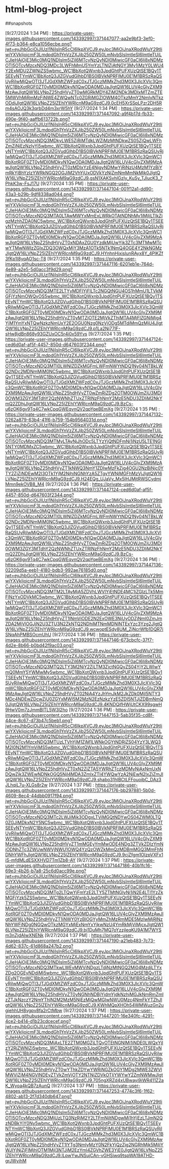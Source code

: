 # html-blog-project

##snapshots 

[9/27/2024 1:34 PM] : https://private-user-images.githubusercontent.com/143392997/371447077-aa2e9bf3-3ef0-4f73-b364-e8ca1056ecbe.png?jwt=eyJhbGciOiJIUzI1NiIsInR5cCI6IkpXVCJ9.eyJpc3MiOiJnaXRodWIuY29tIiwiYXVkIjoicmF3LmdpdGh1YnVzZXJjb250ZW50LmNvbSIsImtleSI6ImtleTUiLCJleHAiOjE3Mjc0MjQ1NDIsIm5iZiI6MTcyNzQyNDI0MiwicGF0aCI6Ii8xNDMzOTI5OTcvMzcxNDQ3MDc3LWFhMmU5YmYzLTNlZjAtNGY3My1iMzY0LWU4Y2ExMDU2ZWNiZS5wbmc_WC1BbXotQWxnb3JpdGhtPUFXUzQtSE1BQy1TSEEyNTYmWC1BbXotQ3JlZGVudGlhbD1BS0lBVkNPRFlMU0E1M1BRSzRaQSUyRjIwMjQwOTI3JTJGdXMtZWFzdC0xJTJGczMlMkZhd3M0X3JlcXVlc3QmWC1BbXotRGF0ZT0yMDI0MDkyN1QwODA0MDJaJlgtQW16LUV4cGlyZXM9MzAwJlgtQW16LVNpZ25hdHVyZT0wMGRkMDY4ZjM2NDk3MDIxMTZmZTE5MWVhMjRmMzFiNWE4ZWQwNTc0ZGRiMGZlOWM4OTkzMmY2NmIyNTkzODdjJlgtQW16LVNpZ25lZEhlYWRlcnM9aG9zdCJ9.0cEH5XrSSpLPzr2DH5Rm4sAOJQ3k3qrbDd4m3xrW5hY
[9/27/2024 1:34 PM] : https://private-user-images.githubusercontent.com/143392997/371447092-a9f4b17d-fb33-490e-9f40-aaffb613722b.png?jwt=eyJhbGciOiJIUzI1NiIsInR5cCI6IkpXVCJ9.eyJpc3MiOiJnaXRodWIuY29tIiwiYXVkIjoicmF3LmdpdGh1YnVzZXJjb250ZW50LmNvbSIsImtleSI6ImtleTUiLCJleHAiOjE3Mjc0MjQ1NDIsIm5iZiI6MTcyNzQyNDI0MiwicGF0aCI6Ii8xNDMzOTI5OTcvMzcxNDQ3MDkyLWE5ZjRiMTdkLWZiMzMtNDkwZS05ZjQwLWFhZmZiNjEzNzIyYi5wbmc_WC1BbXotQWxnb3JpdGhtPUFXUzQtSE1BQy1TSEEyNTYmWC1BbXotQ3JlZGVudGlhbD1BS0lBVkNPRFlMU0E1M1BRSzRaQSUyRjIwMjQwOTI3JTJGdXMtZWFzdC0xJTJGczMlMkZhd3M0X3JlcXVlc3QmWC1BbXotRGF0ZT0yMDI0MDkyN1QwODA0MDJaJlgtQW16LUV4cGlyZXM9MzAwJlgtQW16LVNpZ25hdHVyZT0zMDIxYzE4NjgyNDMwYjRiNzU4MzM1YzBiYmRkYjBhYzIzYWRkNGQ2OGJiM2VhYjUxODVkYzNjZmNmMmNkMjk0JlgtQW16LVNpZ25lZEhlYWRlcnM9aG9zdCJ9.gsN1XAKSvhlGzIy_KuSy_TJlucK3_7PhkK3w-FsJ17U
[9/27/2024 1:35 PM] : https://private-user-images.githubusercontent.com/143392997/371447104-001f12a1-dd90-43a3-b29b-9df8338ad044.png?jwt=eyJhbGciOiJIUzI1NiIsInR5cCI6IkpXVCJ9.eyJpc3MiOiJnaXRodWIuY29tIiwiYXVkIjoicmF3LmdpdGh1YnVzZXJjb250ZW50LmNvbSIsImtleSI6ImtleTUiLCJleHAiOjE3Mjc0MjQ1NDIsIm5iZiI6MTcyNzQyNDI0MiwicGF0aCI6Ii8xNDMzOTI5OTcvMzcxNDQ3MTA0LTAwMWYxMmExLWRkOTAtNDNhMy1iMjliLTlkZjgzMzhhZDA0NC5wbmc_WC1BbXotQWxnb3JpdGhtPUFXUzQtSE1BQy1TSEEyNTYmWC1BbXotQ3JlZGVudGlhbD1BS0lBVkNPRFlMU0E1M1BRSzRaQSUyRjIwMjQwOTI3JTJGdXMtZWFzdC0xJTJGczMlMkZhd3M0X3JlcXVlc3QmWC1BbXotRGF0ZT0yMDI0MDkyN1QwODA0MDJaJlgtQW16LUV4cGlyZXM9MzAwJlgtQW16LVNpZ25hdHVyZT0xNDAxZGU0YzdkMjUwYjk3ZTc3MTMwMTcwYTMwNWIzZGIxZDQ3OWQxMjY3MzA1OTk5NTk1NmQ4OGE4Y2NkNGMzJlgtQW16LVNpZ25lZEhlYWRlcnM9aG9zdCJ9.HYnhnHixislunRAyx8Y_4PlKZf3fKp1I8yqAO1sc-T8
[9/27/2024 1:35 PM] : https://private-user-images.githubusercontent.com/143392997/371447116-6201eb1e-764d-4e89-a2e5-5d0acc3f9d29.png?jwt=eyJhbGciOiJIUzI1NiIsInR5cCI6IkpXVCJ9.eyJpc3MiOiJnaXRodWIuY29tIiwiYXVkIjoicmF3LmdpdGh1YnVzZXJjb250ZW50LmNvbSIsImtleSI6ImtleTUiLCJleHAiOjE3Mjc0MjQ1NDIsIm5iZiI6MTcyNzQyNDI0MiwicGF0aCI6Ii8xNDMzOTI5OTcvMzcxNDQ3MTE2LTYyMDFlYjFlLTc2NGQtNGU4OS1hMmU1LTVkMGFjYzNmOWQyOS5wbmc_WC1BbXotQWxnb3JpdGhtPUFXUzQtSE1BQy1TSEEyNTYmWC1BbXotQ3JlZGVudGlhbD1BS0lBVkNPRFlMU0E1M1BRSzRaQSUyRjIwMjQwOTI3JTJGdXMtZWFzdC0xJTJGczMlMkZhd3M0X3JlcXVlc3QmWC1BbXotRGF0ZT0yMDI0MDkyN1QwODA0MDJaJlgtQW16LUV4cGlyZXM9MzAwJlgtQW16LVNpZ25hdHVyZT0yMTZjOTE2MjVkZThjMTA4MjFlZGNiMjg4YjM1YmYxNTQwNzkzNmUxY2E2OGU0Nzg0NzVjODg5MTdiMmQzMjU4JlgtQW16LVNpZ25lZEhlYWRlcnM9aG9zdCJ9.p1La2Nj77IF-sHw8jdBn868y93GZUxOC5r4i0x59Yvs
[9/27/2024 1:35 PM] : https://private-user-images.githubusercontent.com/143392997/371447124-ced6d0af-af5f-4457-850d-d647603f2344.png?jwt=eyJhbGciOiJIUzI1NiIsInR5cCI6IkpXVCJ9.eyJpc3MiOiJnaXRodWIuY29tIiwiYXVkIjoicmF3LmdpdGh1YnVzZXJjb250ZW50LmNvbSIsImtleSI6ImtleTUiLCJleHAiOjE3Mjc0MjQ1NDIsIm5iZiI6MTcyNzQyNDI0MiwicGF0aCI6Ii8xNDMzOTI5OTcvMzcxNDQ3MTI0LWNlZDZkMGFmLWFmNWYtNDQ1Ny04NTBkLWQ2NDc2MDNmMjM0NC5wbmc_WC1BbXotQWxnb3JpdGhtPUFXUzQtSE1BQy1TSEEyNTYmWC1BbXotQ3JlZGVudGlhbD1BS0lBVkNPRFlMU0E1M1BRSzRaQSUyRjIwMjQwOTI3JTJGdXMtZWFzdC0xJTJGczMlMkZhd3M0X3JlcXVlc3QmWC1BbXotRGF0ZT0yMDI0MDkyN1QwODA0MDJaJlgtQW16LUV4cGlyZXM9MzAwJlgtQW16LVNpZ25hdHVyZT0wZmRiZDg2OTM0OWJmZjU3MDI0OWM3ZGY3MTdhY2QzNWNhZTUxZTRlNzFhNmY2MzE5NDU3ZDliM2NkYmQ2ZDhjJlgtQW16LVNpZ25lZEhlYWRlcnM9aG9zdCJ9.BzCs-u6zOK6gv9Tq4C7wkCpqGWEqvnQV2qpYqeBEmXg
[9/27/2024 1:35 PM] : https://private-user-images.githubusercontent.com/143392997/371447132-0262a879-63b4-41f6-b759-154b9564031d.png?jwt=eyJhbGciOiJIUzI1NiIsInR5cCI6IkpXVCJ9.eyJpc3MiOiJnaXRodWIuY29tIiwiYXVkIjoicmF3LmdpdGh1YnVzZXJjb250ZW50LmNvbSIsImtleSI6ImtleTUiLCJleHAiOjE3Mjc0MjQ1NDIsIm5iZiI6MTcyNzQyNDI0MiwicGF0aCI6Ii8xNDMzOTI5OTcvMzcxNDQ3MTMyLTAyNjJhODc5LTYzYjQtNDFmNi1iNzU5LTE1NGI5NTY0MDMxZC5wbmc_WC1BbXotQWxnb3JpdGhtPUFXUzQtSE1BQy1TSEEyNTYmWC1BbXotQ3JlZGVudGlhbD1BS0lBVkNPRFlMU0E1M1BRSzRaQSUyRjIwMjQwOTI3JTJGdXMtZWFzdC0xJTJGczMlMkZhd3M0X3JlcXVlc3QmWC1BbXotRGF0ZT0yMDI0MDkyN1QwODA0MDJaJlgtQW16LUV4cGlyZXM9MzAwJlgtQW16LVNpZ25hdHVyZT1kNWQ3NmY1ZDIwMzFkZjg4OGU2NzBiNjc0YTY2ZjZiNDEwM2I3OTk1YjM2NjhiNGNhYzA5ZTgyYWNjMGFhMzVjJlgtQW16LVNpZ25lZEhlYWRlcnM9aG9zdCJ9.H24EQg_UJaVy_Mx5lHJMjtRWSCydmjMmn9ekOVB8_M4
[9/27/2024 1:36 PM] : https://private-user-images.githubusercontent.com/143392997/371447124-ced6d0af-af5f-4457-850d-d647603f2344.png?jwt=eyJhbGciOiJIUzI1NiIsInR5cCI6IkpXVCJ9.eyJpc3MiOiJnaXRodWIuY29tIiwiYXVkIjoicmF3LmdpdGh1YnVzZXJjb250ZW50LmNvbSIsImtleSI6ImtleTUiLCJleHAiOjE3Mjc0MjQ1NDIsIm5iZiI6MTcyNzQyNDI0MiwicGF0aCI6Ii8xNDMzOTI5OTcvMzcxNDQ3MTI0LWNlZDZkMGFmLWFmNWYtNDQ1Ny04NTBkLWQ2NDc2MDNmMjM0NC5wbmc_WC1BbXotQWxnb3JpdGhtPUFXUzQtSE1BQy1TSEEyNTYmWC1BbXotQ3JlZGVudGlhbD1BS0lBVkNPRFlMU0E1M1BRSzRaQSUyRjIwMjQwOTI3JTJGdXMtZWFzdC0xJTJGczMlMkZhd3M0X3JlcXVlc3QmWC1BbXotRGF0ZT0yMDI0MDkyN1QwODA0MDJaJlgtQW16LUV4cGlyZXM9MzAwJlgtQW16LVNpZ25hdHVyZT0wZmRiZDg2OTM0OWJmZjU3MDI0OWM3ZGY3MTdhY2QzNWNhZTUxZTRlNzFhNmY2MzE5NDU3ZDliM2NkYmQ2ZDhjJlgtQW16LVNpZ25lZEhlYWRlcnM9aG9zdCJ9.BzCs-u6zOK6gv9Tq4C7wkCpqGWEqvnQV2qpYqeBEmXg
[9/27/2024 1:36 PM] : https://private-user-images.githubusercontent.com/143392997/371447136-02209d5a-eeb1-4180-bdb3-992ae76185d0.png?jwt=eyJhbGciOiJIUzI1NiIsInR5cCI6IkpXVCJ9.eyJpc3MiOiJnaXRodWIuY29tIiwiYXVkIjoicmF3LmdpdGh1YnVzZXJjb250ZW50LmNvbSIsImtleSI6ImtleTUiLCJleHAiOjE3Mjc0MjQ1NDIsIm5iZiI6MTcyNzQyNDI0MiwicGF0aCI6Ii8xNDMzOTI5OTcvMzcxNDQ3MTM2LTAyMjA5ZDVhLWVlYjEtNDE4MC1iZGIzLTk5MmFlNzYxODVkMC5wbmc_WC1BbXotQWxnb3JpdGhtPUFXUzQtSE1BQy1TSEEyNTYmWC1BbXotQ3JlZGVudGlhbD1BS0lBVkNPRFlMU0E1M1BRSzRaQSUyRjIwMjQwOTI3JTJGdXMtZWFzdC0xJTJGczMlMkZhd3M0X3JlcXVlc3QmWC1BbXotRGF0ZT0yMDI0MDkyN1QwODA0MDJaJlgtQW16LUV4cGlyZXM9MzAwJlgtQW16LVNpZ25hdHVyZT1lNmViODE2N2ExOWE3NjUyODZjNmI0ZmJmZDA2MjVlOGJjN2U3ZTU3N2ZkNTQ2NDhiMTNmMDNlNTExYzc3Yzg2JlgtQW16LVNpZ25lZEhlYWRlcnM9aG9zdCJ9.wcwoptESdy8UM_ZjNcrWfb1DQR7iSNqAhPMBSOcmUhU
[9/27/2024 1:36 PM] : https://private-user-images.githubusercontent.com/143392997/371447146-673cbcfc-37f7-4d2e-8b66-b0bd42f9ac03.png?jwt=eyJhbGciOiJIUzI1NiIsInR5cCI6IkpXVCJ9.eyJpc3MiOiJnaXRodWIuY29tIiwiYXVkIjoicmF3LmdpdGh1YnVzZXJjb250ZW50LmNvbSIsImtleSI6ImtleTUiLCJleHAiOjE3Mjc0MjQ1NDIsIm5iZiI6MTcyNzQyNDI0MiwicGF0aCI6Ii8xNDMzOTI5OTcvMzcxNDQ3MTQ2LTY3M2NiY2ZjLTM3ZjctNGQyZS04YjY2LWIwYmQ0MmY5YWMwMy5wbmc_WC1BbXotQWxnb3JpdGhtPUFXUzQtSE1BQy1TSEEyNTYmWC1BbXotQ3JlZGVudGlhbD1BS0lBVkNPRFlMU0E1M1BRSzRaQSUyRjIwMjQwOTI3JTJGdXMtZWFzdC0xJTJGczMlMkZhd3M0X3JlcXVlc3QmWC1BbXotRGF0ZT0yMDI0MDkyN1QwODA0MDJaJlgtQW16LUV4cGlyZXM9MzAwJlgtQW16LVNpZ25hdHVyZT02NjA4YzJhYmJkM2JkZDk0MjI5NTY3MDc4NDEwZDcwZjU0ZGYxMWI5M2MzN2EzNzkzYzE5ZDI5NTJjZDBmNmQ0JlgtQW16LVNpZ25lZEhlYWRlcnM9aG9zdCJ9.4KNDQjfHWjUtCKX99sgwH9HwV0m7zJmmBITL5W3l2ho
[9/27/2024 1:36 PM] : https://private-user-images.githubusercontent.com/143392997/371447153-5ab35f35-cd8f-44ce-8c67-d73b47c5beb1.png?jwt=eyJhbGciOiJIUzI1NiIsInR5cCI6IkpXVCJ9.eyJpc3MiOiJnaXRodWIuY29tIiwiYXVkIjoicmF3LmdpdGh1YnVzZXJjb250ZW50LmNvbSIsImtleSI6ImtleTUiLCJleHAiOjE3Mjc0MjQ1NDIsIm5iZiI6MTcyNzQyNDI0MiwicGF0aCI6Ii8xNDMzOTI5OTcvMzcxNDQ3MTUzLTVhYjM1ZjM1LWNkOGYtNDRjZS04YzY3LWQ3M2I0N2M1YmViMS5wbmc_WC1BbXotQWxnb3JpdGhtPUFXUzQtSE1BQy1TSEEyNTYmWC1BbXotQ3JlZGVudGlhbD1BS0lBVkNPRFlMU0E1M1BRSzRaQSUyRjIwMjQwOTI3JTJGdXMtZWFzdC0xJTJGczMlMkZhd3M0X3JlcXVlc3QmWC1BbXotRGF0ZT0yMDI0MDkyN1QwODA0MDJaJlgtQW16LUV4cGlyZXM9MzAwJlgtQW16LVNpZ25hdHVyZT0xN2ZjZTA5YWRhZTczMDMyNjAxNmUxNDQwZjk3ZWEwNDNkOGQ5NjI4MDA3ZmIxZTI4YWQwYzA2NjEwN2IxZjZmJlgtQW16LVNpZ25lZEhlYWRlcnM9aG9zdCJ9.shabo31hlBCtLFFouoibC_DAz3JLhqiL7u-XLGs8r2w
[9/27/2024 1:37 PM] : https://private-user-images.githubusercontent.com/143392997/371447176-bb297881-5b0d-4609-8ec4-44dbb0917f94.png?jwt=eyJhbGciOiJIUzI1NiIsInR5cCI6IkpXVCJ9.eyJpc3MiOiJnaXRodWIuY29tIiwiYXVkIjoicmF3LmdpdGh1YnVzZXJjb250ZW50LmNvbSIsImtleSI6ImtleTUiLCJleHAiOjE3Mjc0MjQ1NDIsIm5iZiI6MTcyNzQyNDI0MiwicGF0aCI6Ii8xNDMzOTI5OTcvMzcxNDQ3MTc2LWJiMjk3ODgxLTViMGQtNDYwOS04ZWM0LTQ0ZGJiMDkxN2Y5NC5wbmc_WC1BbXotQWxnb3JpdGhtPUFXUzQtSE1BQy1TSEEyNTYmWC1BbXotQ3JlZGVudGlhbD1BS0lBVkNPRFlMU0E1M1BRSzRaQSUyRjIwMjQwOTI3JTJGdXMtZWFzdC0xJTJGczMlMkZhd3M0X3JlcXVlc3QmWC1BbXotRGF0ZT0yMDI0MDkyN1QwODA0MDJaJlgtQW16LUV4cGlyZXM9MzAwJlgtQW16LVNpZ25hdHVyZT1mMGEyYmMwODE4NDg3ZTVkZDIzYmNiODNhZTc3ZWUwNWVjNWU1OWQ4YzQzOWZkMmQzMDBmMGQ3MmFhNDNhYWFhJlgtQW16LVNpZ25lZEhlYWRlcnM9aG9zdCJ9.9cjZfgm1OlzpVXFx1iS-mfdMLdESXXHVD7Tm1Zb8-AY
[9/27/2024 1:37 PM] : https://private-user-images.githubusercontent.com/143392997/371447186-40b1fc16-69e3-4b26-b7a8-25c6d0acc99e.png?jwt=eyJhbGciOiJIUzI1NiIsInR5cCI6IkpXVCJ9.eyJpc3MiOiJnaXRodWIuY29tIiwiYXVkIjoicmF3LmdpdGh1YnVzZXJjb250ZW50LmNvbSIsImtleSI6ImtleTUiLCJleHAiOjE3Mjc0MjQ1NDIsIm5iZiI6MTcyNzQyNDI0MiwicGF0aCI6Ii8xNDMzOTI5OTcvMzcxNDQ3MTg2LTQwYjFmYzE2LTY5ZTMtNGIyNi1iN2E4LTI1YzZkMGFjYzk5ZS5wbmc_WC1BbXotQWxnb3JpdGhtPUFXUzQtSE1BQy1TSEEyNTYmWC1BbXotQ3JlZGVudGlhbD1BS0lBVkNPRFlMU0E1M1BRSzRaQSUyRjIwMjQwOTI3JTJGdXMtZWFzdC0xJTJGczMlMkZhd3M0X3JlcXVlc3QmWC1BbXotRGF0ZT0yMDI0MDkyN1QwODA0MDJaJlgtQW16LUV4cGlyZXM9MzAwJlgtQW16LVNpZ25hdHVyZT1iNWY0YzBlOGYyMmZhMzRmMDE5MzIwMjRlNzNhYWFiNDg0NGQwOTkzMGYxMjExNmYxYjkwNzU4YmRkMjViMjcxJlgtQW16LVNpZ25lZEhlYWRlcnM9aG9zdCJ9.bj1DuMh7MQ7oYzzjleqKU9A1M7WYSm3nZjdAIwXNENk
[9/27/2024 1:37 PM] : https://private-user-images.githubusercontent.com/143392997/371447190-a21eb483-7c73-4d62-837c-61d868a247b2.png?jwt=eyJhbGciOiJIUzI1NiIsInR5cCI6IkpXVCJ9.eyJpc3MiOiJnaXRodWIuY29tIiwiYXVkIjoicmF3LmdpdGh1YnVzZXJjb250ZW50LmNvbSIsImtleSI6ImtleTUiLCJleHAiOjE3Mjc0MjQ1NDIsIm5iZiI6MTcyNzQyNDI0MiwicGF0aCI6Ii8xNDMzOTI5OTcvMzcxNDQ3MTkwLWEyMWViNDgzLTdjNzMtNGQ2Mi04MzdjLTYxZDg2OGEyNDdiMi5wbmc_WC1BbXotQWxnb3JpdGhtPUFXUzQtSE1BQy1TSEEyNTYmWC1BbXotQ3JlZGVudGlhbD1BS0lBVkNPRFlMU0E1M1BRSzRaQSUyRjIwMjQwOTI3JTJGdXMtZWFzdC0xJTJGczMlMkZhd3M0X3JlcXVlc3QmWC1BbXotRGF0ZT0yMDI0MDkyN1QwODA0MDJaJlgtQW16LUV4cGlyZXM9MzAwJlgtQW16LVNpZ25hdHVyZT0yNGNhNDBjYjdmYjdkNzhjMGJkNmRmZmIzZTJkNzczY2NmYThlN2M2MzM5NjEzMjQwMGIwNWU0Mzc4NmFkYTZhJlgtQW16LVNpZ25lZEhlYWRlcnM9aG9zdCJ9.KWhMQpXHOh54WMWuzGn2ugiehhUH8vgpv8fa2rCtMbw
[9/27/2024 1:37 PM] : https://private-user-images.githubusercontent.com/143392997/371447201-16e340fc-4291-4ce2-b414-d1b23cdcecef.png?jwt=eyJhbGciOiJIUzI1NiIsInR5cCI6IkpXVCJ9.eyJpc3MiOiJnaXRodWIuY29tIiwiYXVkIjoicmF3LmdpdGh1YnVzZXJjb250ZW50LmNvbSIsImtleSI6ImtleTUiLCJleHAiOjE3Mjc0MjQ1NDIsIm5iZiI6MTcyNzQyNDI0MiwicGF0aCI6Ii8xNDMzOTI5OTcvMzcxNDQ3MjAxLTE2ZTM0MGZjLTQyOTEtNGNlMi1iNDE0LWQxYjIzY2RjZWNlZi5wbmc_WC1BbXotQWxnb3JpdGhtPUFXUzQtSE1BQy1TSEEyNTYmWC1BbXotQ3JlZGVudGlhbD1BS0lBVkNPRFlMU0E1M1BRSzRaQSUyRjIwMjQwOTI3JTJGdXMtZWFzdC0xJTJGczMlMkZhd3M0X3JlcXVlc3QmWC1BbXotRGF0ZT0yMDI0MDkyN1QwODA0MDJaJlgtQW16LUV4cGlyZXM9MzAwJlgtQW16LVNpZ25hdHVyZT0wYThkZDYwYWRiNGZkOGY1MDg2MWE3ZWVlMWVjZjM4NGVlNDEyZTVkZmVjOTY2NTNjZDVkOTljYWYwY2ZmNWMwJlgtQW16LVNpZ25lZEhlYWRlcnM9aG9zdCJ9.705ngXRZd4xUBwayi9iWR411Z2aK_Wyoa4kQB7zAunQ
[9/27/2024 1:37 PM] : https://private-user-images.githubusercontent.com/143392997/371447253-4774c3f6-1f62-4802-ab13-2f7d340db647.png?jwt=eyJhbGciOiJIUzI1NiIsInR5cCI6IkpXVCJ9.eyJpc3MiOiJnaXRodWIuY29tIiwiYXVkIjoicmF3LmdpdGh1YnVzZXJjb250ZW50LmNvbSIsImtleSI6ImtleTUiLCJleHAiOjE3Mjc0MjQ1NDIsIm5iZiI6MTcyNzQyNDI0MiwicGF0aCI6Ii8xNDMzOTI5OTcvMzcxNDQ3MjUzLTQ3NzRjM2Y2LTFmNjItNDgwMi1hYjEzLTJmN2QzNDBkYjY0Ny5wbmc_WC1BbXotQWxnb3JpdGhtPUFXUzQtSE1BQy1TSEEyNTYmWC1BbXotQ3JlZGVudGlhbD1BS0lBVkNPRFlMU0E1M1BRSzRaQSUyRjIwMjQwOTI3JTJGdXMtZWFzdC0xJTJGczMlMkZhd3M0X3JlcXVlc3QmWC1BbXotRGF0ZT0yMDI0MDkyN1QwODA0MDJaJlgtQW16LUV4cGlyZXM9MzAwJlgtQW16LVNpZ25hdHVyZT1lYTg3NmIyMzY0N2FkYjQzZjg2NGRhMjk5MjliYWJlYjNjZjFlMjhlOTM1MjI3NTJjM2EzYmI4ZGVhZWE3YjE0JlgtQW16LVNpZ25lZEhlYWRlcnM9aG9zdCJ9.lLpwYwJNSujCAn-vGHSiwq9tspWA19ATHD-grJWyihM
